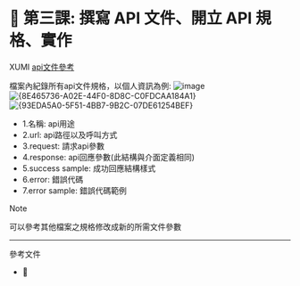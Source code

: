 # 📌 第三課: 撰寫 API 文件、開立 API 規格、實作

XUMI [api文件參考](https://sunnetcloud.sharepoint.com/:x:/s/WMPro6/EUOB6-lDDIZAuk3tjeB1nM8Byr4s2O5YffuVHqnPv95xkw?e=cJorWC&clickparams=eyJBcHBOYW1lIjoiVGVhbXMtRGVza3RvcCIsIkFwcFZlcnNpb24iOiI0OS8yNDA1MzEwMTQyMSIsIkhhc0ZlZGVyYXRlZFVzZXIiOmZhbHNlfQ%3D%3D)

檔案內紀錄所有api文件規格，以個人資訊為例:
![image](https://github.com/user-attachments/assets/baeffb3c-5cec-40fe-9891-8da713c7b2d2)
![{8E465736-A02E-44F0-8D8C-C0FDCAA184A1}](https://github.com/user-attachments/assets/39c9cf1e-9330-4a3b-aa4d-8672c0cc7036)
![{93EDA5A0-5F51-4BB7-9B2C-07DE61254BEF}](https://github.com/user-attachments/assets/4eb7b20a-7b16-4f8a-ae71-b1a7991fe877)

- 1.名稱: api用途
- 2.url: api路徑以及呼叫方式
- 3.request: 請求api參數
- 4.response: api回應參數(此結構與介面定義相同)
- 5.success sample: 成功回應結構樣式
- 6.error: 錯誤代碼
- 7.error sample: 錯誤代碼範例

>[!NOTE]
>可以參考其他檔案之規格修改成新的所需文件參數

---
參考文件
- 📌 


